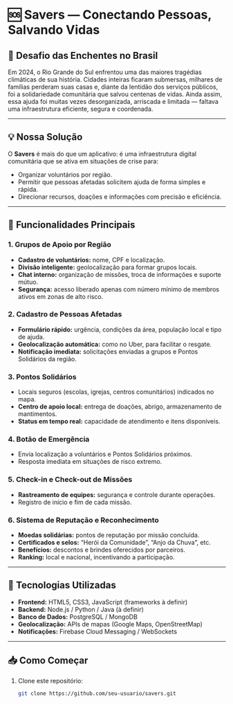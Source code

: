 # 🆘 Savers — Conectando Pessoas, Salvando Vidas

## 🚨 Desafio das Enchentes no Brasil
Em 2024, o Rio Grande do Sul enfrentou uma das maiores tragédias climáticas de sua história. Cidades inteiras ficaram submersas, milhares de famílias perderam suas casas e, diante da lentidão dos serviços públicos, foi a solidariedade comunitária que salvou centenas de vidas. Ainda assim, essa ajuda foi muitas vezes desorganizada, arriscada e limitada — faltava uma infraestrutura eficiente, segura e coordenada.

---

## 💡 Nossa Solução
O **Savers** é mais do que um aplicativo: é uma infraestrutura digital comunitária que se ativa em situações de crise para:

- Organizar voluntários por região.  
- Permitir que pessoas afetadas solicitem ajuda de forma simples e rápida.  
- Direcionar recursos, doações e informações com precisão e eficiência.  

---

## 🔧 Funcionalidades Principais

### 1. Grupos de Apoio por Região
- **Cadastro de voluntários:** nome, CPF e localização.  
- **Divisão inteligente:** geolocalização para formar grupos locais.  
- **Chat interno:** organização de missões, troca de informações e suporte mútuo.  
- **Segurança:** acesso liberado apenas com número mínimo de membros ativos em zonas de alto risco.

### 2. Cadastro de Pessoas Afetadas
- **Formulário rápido:** urgência, condições da área, população local e tipo de ajuda.  
- **Geolocalização automática:** como no Uber, para facilitar o resgate.  
- **Notificação imediata:** solicitações enviadas a grupos e Pontos Solidários da região.

### 3. Pontos Solidários
- Locais seguros (escolas, igrejas, centros comunitários) indicados no mapa.  
- **Centro de apoio local:** entrega de doações, abrigo, armazenamento de mantimentos.  
- **Status em tempo real:** capacidade de atendimento e itens disponíveis.

### 4. Botão de Emergência
- Envia localização a voluntários e Pontos Solidários próximos.  
- Resposta imediata em situações de risco extremo.

### 5. Check-in e Check-out de Missões
- **Rastreamento de equipes:** segurança e controle durante operações.  
- Registro de início e fim de cada missão.

### 6. Sistema de Reputação e Reconhecimento
- **Moedas solidárias:** pontos de reputação por missão concluída.  
- **Certificados e selos:** “Herói da Comunidade”, “Anjo da Chuva”, etc.  
- **Benefícios:** descontos e brindes oferecidos por parceiros.  
- **Ranking:** local e nacional, incentivando a participação.

---

## 🚀 Tecnologias Utilizadas
- **Frontend:** HTML5, CSS3, JavaScript (frameworks à definir)  
- **Backend:** Node.js / Python / Java (à definir)  
- **Banco de Dados:** PostgreSQL / MongoDB  
- **Geolocalização:** APIs de mapas (Google Maps, OpenStreetMap)  
- **Notificações:** Firebase Cloud Messaging / WebSockets  

---

## 📥 Como Começar
1. Clone este repositório:  
   ```bash
   git clone https://github.com/seu-usuario/savers.git
